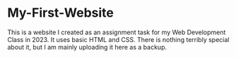 # My-First-Website

This is a website I created as an assignment task for my Web Development Class in 2023. It uses basic HTML and CSS. There is nothing terribly special about it, but I am mainly uploading it here as a backup.

